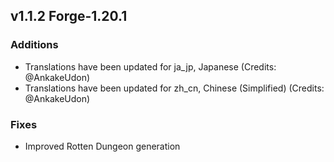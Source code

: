 ## v1.1.2 Forge-1.20.1

### Additions
- Translations have been updated for ja_jp, Japanese (Credits: @AnkakeUdon)
- Translations have been updated for zh_cn, Chinese (Simplified) (Credits: @AnkakeUdon)

### Fixes
- Improved Rotten Dungeon generation